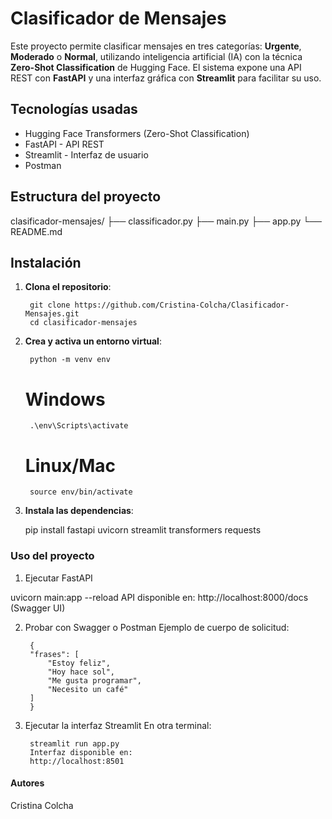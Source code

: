 # Clasificador de Mensajes

Este proyecto permite clasificar mensajes en tres categorías: **Urgente**, **Moderado** o **Normal**, utilizando inteligencia artificial (IA) con la técnica **Zero-Shot Classification** de Hugging Face. El sistema expone una API REST con **FastAPI** y una interfaz gráfica con **Streamlit** para facilitar su uso.



## Tecnologías usadas

-  Hugging Face Transformers (Zero-Shot Classification)
-  FastAPI - API REST
-  Streamlit - Interfaz de usuario
-  Postman 


## Estructura del proyecto

clasificador-mensajes/
├── classificador.py 
├── main.py 
├── app.py 
└── README.md 

## Instalación

1. **Clona el repositorio**:

        git clone https://github.com/Cristina-Colcha/Clasificador-Mensajes.git
        cd clasificador-mensajes

2. **Crea y activa un entorno virtual**:

        python -m venv env
    # Windows
        .\env\Scripts\activate
    # Linux/Mac
        source env/bin/activate
3. **Instala las dependencias**:

    pip install fastapi uvicorn streamlit transformers requests

### Uso del proyecto
1. Ejecutar FastAPI

uvicorn main:app --reload
API disponible en:
 http://localhost:8000/docs (Swagger UI)

2. Probar con Swagger o Postman
Ejemplo de cuerpo de solicitud:

        {
        "frases": [
            "Estoy feliz",
            "Hoy hace sol",
            "Me gusta programar",
            "Necesito un café"
        ]
        }

3. Ejecutar la interfaz Streamlit
        En otra terminal:

        streamlit run app.py
        Interfaz disponible en:
        http://localhost:8501

#### Autores

Cristina Colcha


